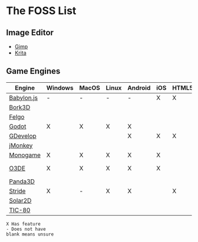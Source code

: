 # The FOSS List

## Image Editor
* [Gimp](https://gimp.org)
* [Krita](https://krita.org/)

## Game Engines

|Engine|Windows|MacOS|Linux|Android|iOS|HTML5|3D|2D|Lng|Editor|License
|-|-|-|-|-|-|-|-|-|-|-|-|
|[Babylon.js](https://www.babylonjs.com/)|-|-|-|-|X|X|X|||X|Apache|
|[Bork3D](http://bork3d.com/)|||||||X||||
|[Felgo](https://felgo.com/)|||||||||||
|[Godot](https://godotengine.org/)|X|X|X|X|||X|X|C#, GD|X|[MIT](https://godotengine.org/license/)|
|[GDevelop](https://gdevelop.io/)||||X|X|X||X|Javascript||MIT
|[jMonkey](https://jmonkeyengine.org/)|||||||X|X|Java|-|[BSD](https://jmonkeyengine.org/license/)|
|[Monogame](https://www.monogame.net/)|X|X|X|X |X||||C#|||
|[O3DE](https://o3de.org/)|X|X|X|X|X||X|X|C++,py,lua|X|[CCA 4.0](https://lfprojects.org/policies/terms-of-use/)
|[Panda3D](https://www.panda3d.org/)|||||||X||||
|[Stride](https://www.stride3d.net/)|X|-|X|X||X|X|X|C#|X|[GNU](https://www.stride3d.net/faq/)|
|[Solar2D](https://solar2d.com/)||||||||X|||
|[TIC-80](https://tic80.com/)|||||||||||


```
X Has feature
- Does not have
blank means unsure
```